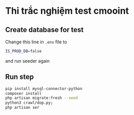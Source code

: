 # Thi trắc nghiệm test cmooint

## Create database for test
Change this line in `.env` file to
```sh
IS_PROD_DB=false
```
and run seeder again

## Run step
```sh
pip install mysql-connector-python
composer install
php artisan migrate:fresh --seed
python3 crawl/dop.py;
php artisan ser
```
